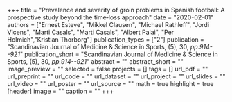 +++
title = "Prevalence and severity of groin problems in Spanish football: A prospective study beyond the time‐loss approach"
date = "2020-02-01"
authors = ["Ernest Esteve", "Mikkel Clausen", "Michael Rathleff", "Jordi Vicens", "Marti Casals", "Marti Casals", "Albert Palai", "Per Holmich","Kristian Thorborg"]
publication_types = ["2"]
publication = "Scandinavian Journal of Medicine & Science in Sports, (5), 30, _pp.914--921_"
publication_short = "Scandinavian Journal of Medicine & Science in Sports, (5), 30, _pp.914--921_"
abstract = ""
abstract_short = ""
image_preview = ""
selected = false
projects = []
tags = []
url_pdf = ""
url_preprint = ""
url_code = ""
url_dataset = ""
url_project = ""
url_slides = ""
url_video = ""
url_poster = ""
url_source = ""
math = true
highlight = true
[header]
image = ""
caption = ""
+++
